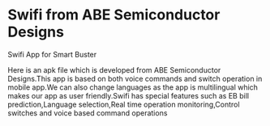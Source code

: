 # Swifi from ABE Semiconductor Designs
Swifi App for Smart Buster

Here is an apk file which is developed from ABE Semiconductor Designs.This app is based on both voice commands and switch operation in mobile app.We can also change languages as the app is multilingual which makes our app as user friendly.Swifi has special features such as EB bill prediction,Language selection,Real time operation monitoring,Control switches and voice based command operations 
